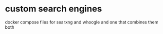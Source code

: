 # custom search engines

docker compose files for searxng and whoogle and one that combines them both
